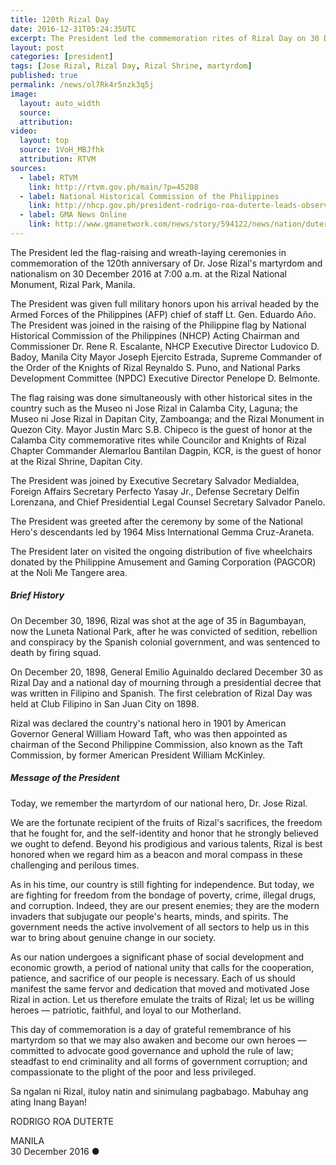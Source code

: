 ```yaml
---
title: 120th Rizal Day
date: 2016-12-31T05:24:35UTC
excerpt: The President led the commemoration rites of Rizal Day on 30 December 2016 at 7:00 a.m. at the Rizal National Monument, Rizal Park, Manila.
layout: post
categories: [president]
tags: [Jose Rizal, Rizal Day, Rizal Shrine, martyrdom]
published: true
permalink: /news/ol7Rk4r5nzk3q5j
image:
  layout: auto_width
  source: 
  attribution: 
video:
  layout: top
  source: 1VoH_MBJfhk
  attribution: RTVM
sources:
  - label: RTVM
    link: http://rtvm.gov.ph/main/?p=45208
  - label: National Historical Commission of the Philippines
    link: http://nhcp.gov.ph/president-rodrigo-roa-duterte-leads-observance-120th-anniversary-martyrdom-dr-jose-rizal/
  - label: GMA News Online
    link: http://www.gmanetwork.com/news/story/594122/news/nation/duterte-leads-rizal-day-commemoration-rites
---
```


The President led the flag-raising and wreath-laying ceremonies in commemoration of the 120th anniversary of Dr. Jose Rizal's martyrdom and nationalism on 30 December 2016 at 7:00 a.m. at the Rizal National Monument, Rizal Park, Manila.

The President was given full military honors upon his arrival headed by the Armed Forces of the Philippines (AFP) chief of staff Lt. Gen. Eduardo Año.
The President was joined in the raising of the Philippine flag by National Historical Commission of the Philippines (NHCP) Acting Chairman and Commissioner Dr. Rene R. Escalante, NHCP Executive Director Ludovico D. Badoy, Manila City Mayor Joseph Ejercito Estrada, Supreme Commander of the Order of the Knights of Rizal Reynaldo S. Puno, and National Parks Development Committee (NPDC) Executive Director Penelope D. Belmonte.

The flag raising was done simultaneously with other historical sites in the country such as the Museo ni Jose Rizal in Calamba City, Laguna; the Museo ni Jose Rizal in Dapitan City, Zamboanga; and the Rizal Monument in Quezon City.
Mayor Justin Marc S.B. Chipeco is the guest of honor at the Calamba City commemorative rites while Councilor and Knights of Rizal Chapter Commander Alemarlou Bantilan Dagpin, KCR, is the guest of honor at the Rizal Shrine, Dapitan City.

The President was joined by Executive Secretary Salvador Medialdea, Foreign Affairs Secretary Perfecto Yasay Jr., Defense Secretary Delfin Lorenzana, and Chief Presidential Legal Counsel Secretary Salvador Panelo. 

The President was greeted after the ceremony by some of the National Hero's descendants led by 1964 Miss International Gemma Cruz-Araneta.

The President later on visited the ongoing distribution of five wheelchairs donated by the Philippine Amusement and Gaming Corporation (PAGCOR) at the Noli Me Tangere area.

##### Brief History

On December 30, 1896, Rizal was shot at the age of 35 in Bagumbayan, now the Luneta National Park, after he was convicted of sedition, rebellion and conspiracy by the Spanish colonial government, and was sentenced to death by firing squad.

On December 20, 1898, General Emilio Aguinaldo declared December 30 as Rizal Day and a national day of mourning through a presidential decree that was written in Filipino and Spanish. The first celebration of Rizal Day was held at Club Filipino in San Juan City on 1898.

Rizal was declared the country's national hero in 1901 by American Governor General William Howard Taft, who was then appointed as chairman of the Second Philippine Commission, also known as the Taft Commission, by former American President William McKinley.

##### Message of the President

Today, we remember the martyrdom of our national hero, Dr. Jose Rizal.

We are the fortunate recipient of the fruits of Rizal's sacrifices, the freedom that he fought for, and the self-identity and honor that he strongly believed we ought to defend. Beyond his prodigious and various talents, Rizal is best honored when we regard him as a beacon and moral compass in these challenging and perilous times.

As in his time, our country is still fighting for independence. But today, we are fighting for freedom from the bondage of poverty, crime, illegal drugs, and corruption. Indeed, they are our present enemies; they are the modern invaders that subjugate our people's hearts, minds, and spirits. The government needs the active involvement of all sectors to help us in this war to bring about genuine change in our society.

As our nation undergoes a significant phase of social development and economic growth, a period of national unity that calls for the cooperation, patience, and sacrifice of our people is necessary. Each of us should manifest the same fervor and dedication that moved and motivated Jose Rizal in action. Let us therefore emulate the traits of Rizal; let us be willing heroes — patriotic, faithful, and loyal to our Motherland.

This day of commemoration is a day of grateful remembrance of his martyrdom so that we may also awaken and become our own heroes — committed to advocate good governance and uphold the rule of law; steadfast to end criminality and all forms of government corruption; and compassionate to the plight of the poor and less privileged.

Sa ngalan ni Rizal, ituloy natin and sinimulang pagbabago. Mabuhay ang ating Inang Bayan!

RODRIGO ROA DUTERTE

MANILA<br>
30 December 2016
&#x25cf;
